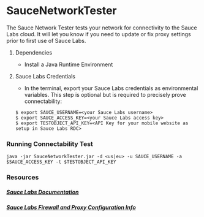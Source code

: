 # SauceNetworkTester

The Sauce Network Tester tests your network for connectivity to the Sauce Labs cloud.  It will let you know if you need to update or fix proxy settings prior to first use of Sauce Labs.  

1. Dependencies
    * Install a Java Runtime Environment

2. Sauce Labs Credentials
    * In the terminal, export your Sauce Labs credentials as environmental variables.  This step is optional but is
    required to precisely prove connectability:
    ```
    $ export SAUCE_USERNAME=<your Sauce Labs username>
    $ export SAUCE_ACCESS_KEY=<your Sauce Labs access key>
    $ export TESTOBJECT_API_KEY=<API Key for your mobile website as setup in Sauce Labs RDC>
    ```

### Running Connectability Test
```
java -jar SauceNetworkTester.jar -d <us|eu> -u SAUCE_USERNAME -a $SAUCE_ACCESS_KEY -t $TESTOBJECT_API_KEY
```

### Resources
##### [Sauce Labs Documentation](https://wiki.saucelabs.com/)
##### [Sauce Labs Firewall and Proxy Configuration Info](https://wiki.saucelabs.com/display/DOCS/Setting+Up+Sauce+Connect+Proxy)

